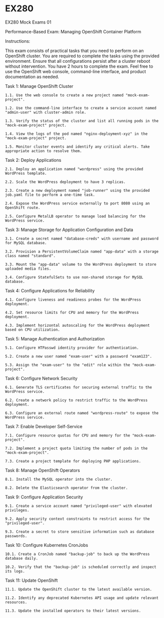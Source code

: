 # EX280
EX280 Mock Exams 01

Performance-Based Exam: Managing OpenShift Container Platform

Instructions:

This exam consists of practical tasks that you need to perform on an OpenShift cluster.
You are required to complete the tasks using the provided environment.
Ensure that all configurations persist after a cluster reboot without intervention.
You have 2 hours to complete the exam.
Feel free to use the OpenShift web console, command-line interface, and product documentation as needed.

Task 1: Manage OpenShift Cluster

	1.1. Use the web console to create a new project named "mock-exam-project".

	1.2. Use the command-line interface to create a service account named "admin-user" with cluster-admin role.

	1.3. Verify the status of the cluster and list all running pods in the "mock-exam-project" project.

	1.4. View the logs of the pod named "nginx-deployment-xyz" in the "mock-exam-project" project.

	1.5. Monitor cluster events and identify any critical alerts. Take appropriate action to resolve them.

Task 2: Deploy Applications

	2.1. Deploy an application named "wordpress" using the provided WordPress template.

	2.2. Scale the WordPress deployment to have 3 replicas.

	2.3. Create a new deployment named "job-runner" using the provided job.yaml file to perform a one-time task.

	2.4. Expose the WordPress service externally to port 8080 using an OpenShift route.

	2.5. Configure MetalLB operator to manage load balancing for the WordPress service.

Task 3: Manage Storage for Application Configuration and Data

	3.1. Create a secret named "database-creds" with username and password for MySQL database.

	3.2. Provision a PersistentVolumeClaim named "app-data" with a storage class named "standard".

	3.3. Mount the "app-data" volume to the WordPress deployment to store uploaded media files.

	3.4. Configure StatefulSets to use non-shared storage for MySQL database.

Task 4: Configure Applications for Reliability

	4.1. Configure liveness and readiness probes for the WordPress deployment.

	4.2. Set resource limits for CPU and memory for the WordPress deployment.

	4.3. Implement horizontal autoscaling for the WordPress deployment based on CPU utilization.

Task 5: Manage Authentication and Authorization

	5.1. Configure HTPasswd identity provider for authentication.

	5.2. Create a new user named "exam-user" with a password "exam123".

	5.3. Assign the "exam-user" to the "edit" role within the "mock-exam-project".

Task 6: Configure Network Security

	6.1. Generate TLS certificates for securing external traffic to the WordPress service.

	6.2. Create a network policy to restrict traffic to the WordPress deployment.

	6.3. Configure an external route named "wordpress-route" to expose the WordPress service.

Task 7: Enable Developer Self-Service

	7.1. Configure resource quotas for CPU and memory for the "mock-exam-project".

	7.2. Implement a project quota limiting the number of pods in the "mock-exam-project".

	7.3. Create a project template for deploying PHP applications.

Task 8: Manage OpenShift Operators

	8.1. Install the MySQL operator into the cluster.

	8.2. Delete the Elasticsearch operator from the cluster.

Task 9: Configure Application Security

	9.1. Create a service account named "privileged-user" with elevated privileges.

	9.2. Apply security context constraints to restrict access for the "privileged-user".

	9.3. Create a secret to store sensitive information such as database passwords.

Task 10: Configure Kubernetes CronJobs

	10.1. Create a CronJob named "backup-job" to back up the WordPress database daily.

	10.2. Verify that the "backup-job" is scheduled correctly and inspect its logs.

Task 11: Update OpenShift

	11.1. Update the OpenShift cluster to the latest available version.

	11.2. Identify any deprecated Kubernetes API usage and update relevant resources.

	11.3. Update the installed operators to their latest versions.
